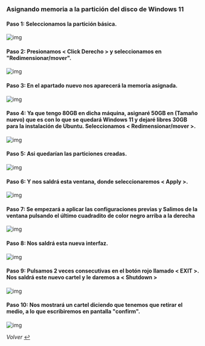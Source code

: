 ### Asignando memoria a la partición del disco de Windows 11
####

#### Paso 1: Seleccionamos la partición básica.
![img](img/paso1.png)
####
#### Paso 2: Presionamos < Click Derecho > y seleccionamos en "Redimensionar/mover".
![img](img/paso2.png)
####
#### Paso 3: En el apartado nuevo nos aparecerá la memoria asignada.
![img](img/paso3.png)
####
#### Paso 4: Ya que tengo 80GB en dicha máquina, asignaré 50GB en (Tamaño nuevo) que es con lo que se quedará Windows 11 y dejaré libres 30GB para la instalación de Ubuntu. Seleccionamos < Redimensionar/mover >.
![img](img/paso4.png)
####
#### Paso 5: Asi quedarían las particiones creadas.
![img](img/paso5.png)
####
#### Paso 6: Y nos saldrá esta ventana, donde seleccionaremos < Apply >.
![img](img/paso6.png)
####
#### Paso 7: Se empezará a aplicar las configuraciones previas y Salimos de la ventana pulsando el último cuadradito de color negro arriba a la derecha
![img](img/paso7.png)
####
#### Paso 8: Nos saldrá esta nueva interfaz.
![img](img/paso8.png)
####
#### Paso 9: Pulsamos 2 veces consecutivas en el botón rojo llamado < EXIT >. Nos saldrá este nuevo cartel y le daremos a < Shutdown >
![img](img/paso9.png)
####
#### Paso 10: Nos mostrará un cartel diciendo que tenemos que retirar el medio, a lo que escribiremos en pantalla "confirm".
![img](img/paso10.png)

*Volver* [:leftwards_arrow_with_hook:](..)
